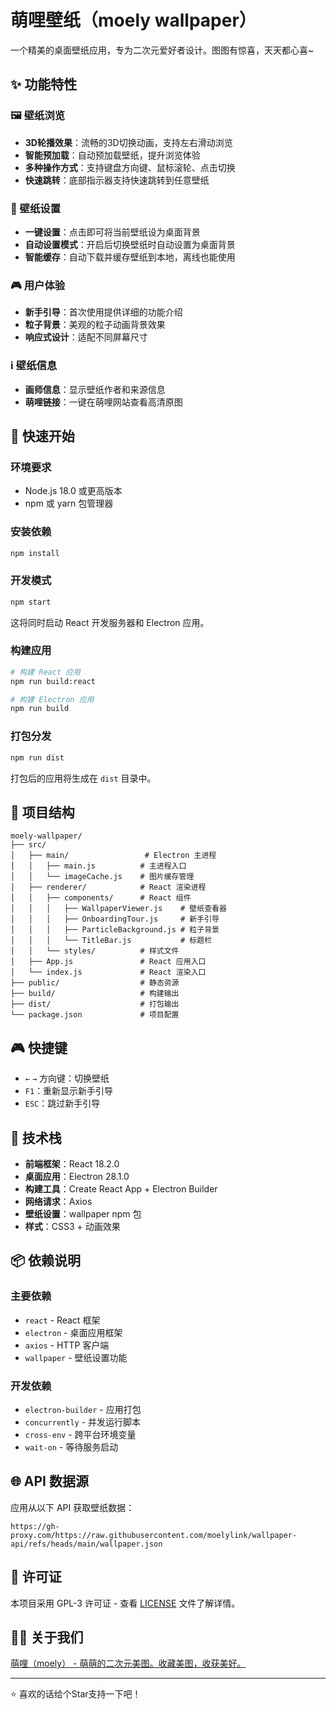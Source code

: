 # 萌哩壁纸（moely wallpaper）

一个精美的桌面壁纸应用，专为二次元爱好者设计。图图有惊喜，天天都心喜~

## ✨ 功能特性

### 🖼️ 壁纸浏览
- **3D轮播效果**：流畅的3D切换动画，支持左右滑动浏览
- **智能预加载**：自动预加载壁纸，提升浏览体验
- **多种操作方式**：支持键盘方向键、鼠标滚轮、点击切换
- **快速跳转**：底部指示器支持快速跳转到任意壁纸

### 🎯 壁纸设置
- **一键设置**：点击即可将当前壁纸设为桌面背景
- **自动设置模式**：开启后切换壁纸时自动设置为桌面背景
- **智能缓存**：自动下载并缓存壁纸到本地，离线也能使用

### 🎮 用户体验
- **新手引导**：首次使用提供详细的功能介绍
- **粒子背景**：美观的粒子动画背景效果
- **响应式设计**：适配不同屏幕尺寸

### ℹ️ 壁纸信息
- **画师信息**：显示壁纸作者和来源信息
- **萌哩链接**：一键在萌哩网站查看高清原图

## 🚀 快速开始

### 环境要求
- Node.js 18.0 或更高版本
- npm 或 yarn 包管理器

### 安装依赖
```bash
npm install
```

### 开发模式
```bash
npm start
```
这将同时启动 React 开发服务器和 Electron 应用。

### 构建应用
```bash
# 构建 React 应用
npm run build:react

# 构建 Electron 应用
npm run build
```

### 打包分发
```bash
npm run dist
```
打包后的应用将生成在 `dist` 目录中。

## 📁 项目结构

```
moely-wallpaper/
├── src/
│   ├── main/                 # Electron 主进程
│   │   ├── main.js          # 主进程入口
│   │   └── imageCache.js    # 图片缓存管理
│   ├── renderer/            # React 渲染进程
│   │   ├── components/      # React 组件
│   │   │   ├── WallpaperViewer.js    # 壁纸查看器
│   │   │   ├── OnboardingTour.js     # 新手引导
│   │   │   ├── ParticleBackground.js # 粒子背景
│   │   │   └── TitleBar.js           # 标题栏
│   │   └── styles/          # 样式文件
│   ├── App.js               # React 应用入口
│   └── index.js             # React 渲染入口
├── public/                  # 静态资源
├── build/                   # 构建输出
├── dist/                    # 打包输出
└── package.json             # 项目配置
```

## 🎮 快捷键
- `←` `→` 方向键：切换壁纸
- `F1`：重新显示新手引导
- `ESC`：跳过新手引导

## 🔧 技术栈

- **前端框架**：React 18.2.0
- **桌面应用**：Electron 28.1.0
- **构建工具**：Create React App + Electron Builder
- **网络请求**：Axios
- **壁纸设置**：wallpaper npm 包
- **样式**：CSS3 + 动画效果

## 📦 依赖说明

### 主要依赖
- `react` - React 框架
- `electron` - 桌面应用框架
- `axios` - HTTP 客户端
- `wallpaper` - 壁纸设置功能

### 开发依赖
- `electron-builder` - 应用打包
- `concurrently` - 并发运行脚本
- `cross-env` - 跨平台环境变量
- `wait-on` - 等待服务启动

## 🌐 API 数据源

应用从以下 API 获取壁纸数据：
```
https://gh-proxy.com/https://raw.githubusercontent.com/moelylink/wallpaper-api/refs/heads/main/wallpaper.json
```

## 📄 许可证

本项目采用 GPL-3 许可证 - 查看 [LICENSE](LICENSE) 文件了解详情。

## 👨‍💻 关于我们

[萌哩（moely） - 萌萌的二次元美图。收藏美图，收获美好。](https;//www.moely.link/)

---

⭐ 喜欢的话给个Star支持一下吧！
